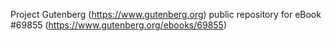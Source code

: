 Project Gutenberg (https://www.gutenberg.org) public repository for
eBook #69855 (https://www.gutenberg.org/ebooks/69855)

